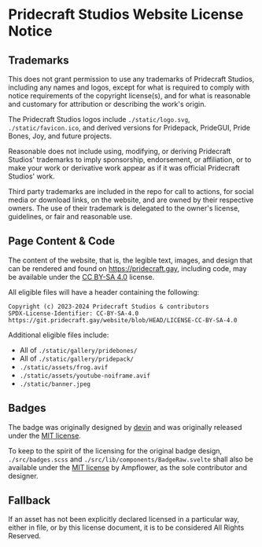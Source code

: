 # Pridecraft Studios Website License Notice

## Trademarks

This does not grant permission to use any trademarks of Pridecraft Studios, including any names and logos,
except for what is required to comply with notice requirements of the copyright license(s),
and for what is reasonable and customary for attribution or describing the work's origin.

The Pridecraft Studios logos include `./static/logo.svg`, `./static/favicon.ico`, and derived versions for
Pridepack, PrideGUI, Pride Bones, Joy, and future projects.

Reasonable does not include using, modifying, or deriving Pridecraft Studios' trademarks to imply sponsorship, endorsement,
or affiliation, or to make your work or derivative work appear as if it was official Pridecraft Studios' work. 

Third party trademarks are included in the repo for call to actions, for social media or download links, on the website,
and are owned by their respective owners. The use of their trademark is delegated to the owner's license, guidelines,
or fair and reasonable use.

## Page Content & Code

The content of the website, that is, the legible text, images,
and design that can be rendered and found on <https://pridecraft.gay>,
including code, may be available under the [CC BY-SA 4.0](LICENSE-CC-BY-SA-4.0) license.

All eligible files will have a header containing the following:

```
Copyright (c) 2023-2024 Pridecraft Studios & contributors
SPDX-License-Identifier: CC-BY-SA-4.0
https://git.pridecraft.gay/website/blob/HEAD/LICENSE-CC-BY-SA-4.0
```

Additional eligible files include:
- All of `./static/gallery/pridebones/`
- All of `./static/gallery/pridepack/`
- `./static/assets/frog.avif`
- `./static/assets/youtube-noiframe.avif`
- `./static/banner.jpeg`

## Badges

The badge was originally designed by [devin](https://github.com/intergrav)
and was originally released under the [MIT license](https://github.com/intergrav/devins-badges/blob/HEAD/LICENSE).

To keep to the spirit of the licensing for the original badge design,
`./src/badges.scss` and `./src/lib/components/BadgeRaw.svelte`
shall also be available under the [MIT license](LICENSE-BADGE) by Ampflower, as the sole contributor and designer.

## Fallback

If an asset has not been explicitly declared licensed in a particular way,
either in file, or by this license document, it is to be considered All Rights Reserved.
